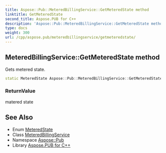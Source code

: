 ```yaml
---
title: Aspose::Pub::MeteredBillingService::GetMeteredState method
linktitle: GetMeteredState
second_title: Aspose.PUB for C++
description: 'Aspose::Pub::MeteredBillingService::GetMeteredState method. Gets metered state in C++.'
type: docs
weight: 300
url: /cpp/aspose.pub/meteredbillingservice/getmeteredstate/
---
```

## MeteredBillingService::GetMeteredState method


Gets metered state.

```cpp
static MeteredState Aspose::Pub::MeteredBillingService::GetMeteredState()
```


### ReturnValue

matered state

## See Also

* Enum [MeteredState](../../meteredstate/)
* Class [MeteredBillingService](../)
* Namespace [Aspose::Pub](../../)
* Library [Aspose.PUB for C++](../../../)
